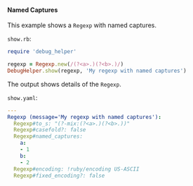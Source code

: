 #### Named Captures

This example shows a ```Regexp``` with named captures.

```show.rb```:
```ruby
require 'debug_helper'

regexp = Regexp.new(/(?<a>.)(?<b>.)/)
DebugHelper.show(regexp, 'My regexp with named captures')
```

The output shows details of the ```Regexp```.

```show.yaml```:
```yaml
---
Regexp (message='My regexp with named captures'):
  Regexp#to_s: "(?-mix:(?<a>.)(?<b>.))"
  Regexp#casefold?: false
  Regexp#named_captures:
    a:
    - 1
    b:
    - 2
  Regexp#encoding: !ruby/encoding US-ASCII
  Regexp#fixed_encoding?: false
```
